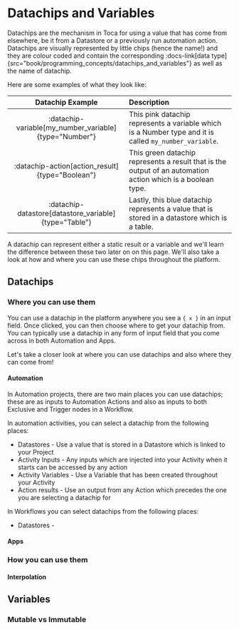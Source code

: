 # Datachips and Variables

Datachips are the mechanism in Toca for using a value that has come from elsewhere, be it from a Datastore or a previously run automation action. Datachips are visually represented by little chips (hence the name!) and they are colour coded and contain the corresponding :docs-link[data type]{src="book/programming_concepts/datachips_and_variables"} as well as the name of datachip.

Here are some examples of what they look like:

| Datachip Example | Description |
| :--: | :--- |
| :datachip-variable[my_number_variable]{type="Number"} |This pink datachip represents a variable which is a Number type and it is called `my_number_variable`. |
| :datachip-action[action_result]{type="Boolean"} |This green datachip represents a result that is the output of an automation action which is a boolean type. |
| :datachip-datastore[datastore_variable]{type="Table"} |Lastly, this blue datachip represents a value that is stored in a datastore which is a table. |

A datachip can represent either a static result or a variable and we'll learn the difference between these two later on on this page. We'll also take a look at how and where you can use these chips throughout the platform.

## Datachips

### Where you can use them

You can use a datachip in the platform anywhere you see a `{ x }` in an input field. Once clicked, you can then choose where to get your datachip from. You can typically use a datachip in any form of input field that you come across in both Automation and Apps.

Let's take a closer look at where you can use datachips and also where they can come from!

#### Automation

In Automation projects, there are two main places you can use datachips; these are as inputs to Automation Actions and also as inputs to both Exclusive and Trigger nodes in a Workflow.

In automation activities, you can select a datachip from the following places:
- Datastores - Use a value that is stored in a Datastore which is linked to your Project
- Activity Inputs - Any inputs which are injected into your Activity when it starts can be accessed by any action
- Activity Variables - Use a Variable that has been created throughout your Activity
- Action results - Use an output from any Action which precedes the one you are selecting a datachip for

In Workflows you can select datachips from the following places:
- Datastores -

#### Apps

### How you can use them

#### Interpolation



## Variables

### Mutable vs Immutable
